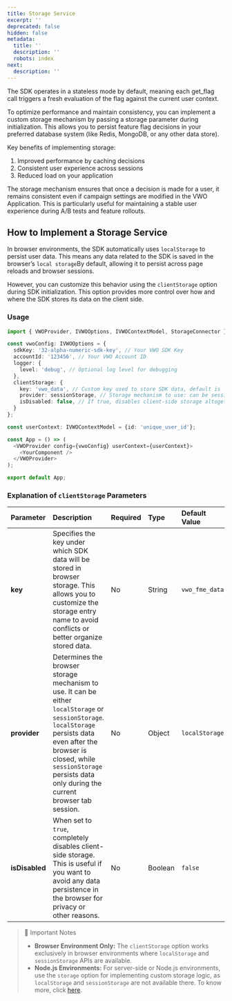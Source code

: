 ```yaml
---
title: Storage Service
excerpt: ''
deprecated: false
hidden: false
metadata:
  title: ''
  description: ''
  robots: index
next:
  description: ''
---
```

The SDK operates in a stateless mode by default, meaning each get\_flag call triggers a fresh evaluation of the flag against the current user context.

To optimize performance and maintain consistency, you can implement a custom storage mechanism by passing a storage parameter during initialization. This allows you to persist feature flag decisions in your preferred database system (like Redis, MongoDB, or any other data store).

Key benefits of implementing storage:

1. Improved performance by caching decisions
2. Consistent user experience across sessions
3. Reduced load on your application

The storage mechanism ensures that once a decision is made for a user, it remains consistent even if campaign settings are modified in the VWO Application. This is particularly useful for maintaining a stable user experience during A/B tests and feature rollouts.

## How to Implement a Storage Service

In browser environments, the SDK automatically uses `localStorage` to persist user data. This means any data related to the SDK is saved in the browser’s `local storage`By default, allowing it to persist across page reloads and browser sessions.

However, you can customize this behavior using the `clientStorage` option during SDK initialization. This option provides more control over how and where the SDK stores its data on the client side.

### Usage

```typescript
import { VWOProvider, IVWOOptions, IVWOContextModel, StorageConnector } from 'vwo-fme-react-sdk';

const vwoConfig: IVWOOptions = {
  sdkKey: '32-alpha-numeric-sdk-key', // Your VWO SDK Key
  accountId: '123456', // Your VWO Account ID
  logger: {
    level: 'debug', // Optional log level for debugging
  },
  clientStorage: {
    key: 'vwo_data', // Custom key used to store SDK data, default is 'vwo_fme_data'
    provider: sessionStorage, // Storage mechanism to use: can be sessionStorage or localStorage (default)
    isDisabled: false, // If true, disables client-side storage altogether
  }
};

const userContext: IVWOContextModel = {id: 'unique_user_id'};

const App = () => (
  <VWOProvider config={vwoConfig} userContext={userContext}>
    <YourComponent />
  </VWOProvider>
);

export default App;
```

### Explanation of `clientStorage` Parameters

| Parameter      | Description                                                                                                                                                                                                                                            | Required | Type    | Default Value  |
| :------------- | :----------------------------------------------------------------------------------------------------------------------------------------------------------------------------------------------------------------------------------------------------- | :------- | :------ | :------------- |
| **key**        | Specifies the key under which SDK data will be stored in browser storage. This allows you to customize the storage entry name to avoid conflicts or better organize stored data.                                                                       | No       | String  | `vwo_fme_data` |
| **provider**   | Determines the browser storage mechanism to use. It can be either `localStorage` or `sessionStorage`. `localStorage` persists data even after the browser is closed, while `sessionStorage` persists data only during the current browser tab session. | No       | Object  | `localStorage` |
| **isDisabled** | When set to `true`, completely disables client-side storage. This is useful if you want to avoid any data persistence in the browser for privacy or other reasons.                                                                                     | No       | Boolean | `false`        |

> 📘 Important Notes
>
> * **Browser Environment Only:** The `clientStorage` option works exclusively in browser environments where `localStorage` and `sessionStorage` APIs are available.
> * **Node.js Environments:** For server-side or Node.js environments, use the `storage` option for implementing custom storage logic, as `localStorage` and `sessionStorage` are not available there. To know more, click [here](https://developers.vwo.com/v2/docs/fme-node-storage#/).